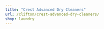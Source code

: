 ```yaml
---
title: "Crest Advanced Dry Cleaners"
url: /clifton/crest-advanced-dry-cleaners/
shop: laundry
---
```


